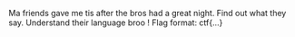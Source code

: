 Ma friends gave me tis after the bros had a great night. Find out what they say. Understand their language broo ! Flag format: ctf{...}
